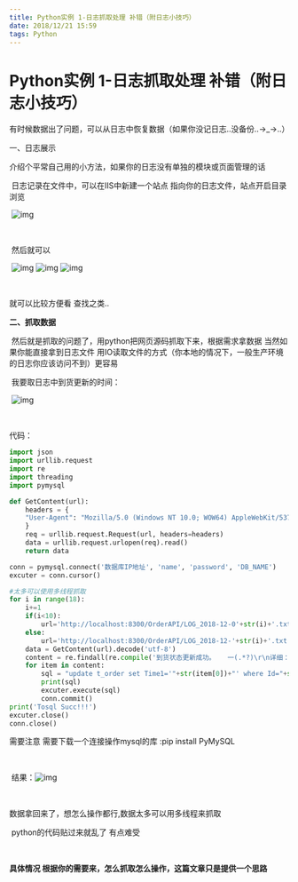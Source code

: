 ```yaml
---
title: Python实例 1-日志抓取处理 补错（附日志小技巧）
date: 2018/12/21 15:59
tags: Python
---
```

 # Python实例 1-日志抓取处理 补错（附日志小技巧）

有时候数据出了问题，可以从日志中恢复数据（如果你没记日志..没备份..→_→..）

一、日志展示

​            介绍个平常自己用的小方法，如果你的日志没有单独的模块或页面管理的话

​            日志记录在文件中，可以在IIS中新建一个站点 指向你的日志文件，站点开启目录浏览

​            ![img](http://tnblog.net/arcimg/cz/777aaa9c94df48e79e69c05660b6a1ec.png)

​            

​            然后就可以

​            ![img](http://tnblog.net/arcimg/cz/e4ff396330bb4951864811910e4adf41.png)   ![img](http://tnblog.net/arcimg/cz/da97c09020be48288b24263a91812f2a.png)       ![img](http://tnblog.net/arcimg/cz/ccf3edce9ffd4ac4a2956234fd55578d.png)

​            

  就可以比较方便看 查找之类..



**二、抓取数据**



​            然后就是抓取的问题了，用python把网页源码抓取下来，根据需求拿数据 当然如果你能直接拿到日志文件 用IO读取文件的方式（你本地的情况下，一般生产环境的日志你应该访问不到）更容易

​            我要取日志中到货更新的时间：

​            ![img](http://tnblog.net/arcimg/cz/3885a2e02ebe4bfea3d73a8b10350a73.png)

​            

 

代码：

```python
import json
import urllib.request
import re
import threading
import pymysql

def GetContent(url):
    headers = {
    "User-Agent": "Mozilla/5.0 (Windows NT 10.0; WOW64) AppleWebKit/537.36 (KHTML, like Gecko) Chrome/67.0.3396.99 Safari/537.36"
    }
    req = urllib.request.Request(url, headers=headers)
    data = urllib.request.urlopen(req).read()
    return data

conn = pymysql.connect('数据库IP地址', 'name', 'password', 'DB_NAME') 
excuter = conn.cursor()

#太多可以使用多线程抓取
for i in range(18):
    i+=1
    if(i<10):
        url='http://localhost:8300/OrderAPI/LOG_2018-12-0'+str(i)+'.txt'
    else:
        url='http://localhost:8300/OrderAPI/LOG_2018-12-'+str(i)+'.txt'
    data = GetContent(url).decode('utf-8')
    content = re.findall(re.compile('到货状态更新成功。   一(.*?)\r\n详细：\r\nid:(.*?)。OrderCode:(.*?)\r\n',re.S), data)#.*? "到货状态更新成功。   一(.*?)\r
    for item in content:
        sql = "update t_order set Time1='"+str(item[0])+"' where Id="+str(item[1])
        print(sql)
        excuter.execute(sql)
        conn.commit()
print('Tosql Succ!!!')
excuter.close()
conn.close()
```



 需要注意 需要下载一个连接操作mysql的库 :pip install PyMySQL

​            

​            结果：![img](http://tnblog.net/arcimg/cz/4f0c11f217a64a3ca6b63e2646751843.png)

​            

  数据拿回来了，想怎么操作都行,数据太多可以用多线程来抓取

​     python的代码贴过来就乱了 有点难受

​            



**具体情况 根据你的需要来，怎么抓取怎么操作，这篇文章只是提供一个思路**